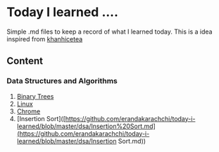 # Today I learned ....
Simple .md files to keep a record of what I learned today. This is a idea inspired from [khanhicetea](https://github.com/khanhicetea/today-i-learned/blob/master/README.md)

## Content

### Data Structures and Algorithms

1. [Binary Trees](https://github.com/erandakarachchi/today-i-learned/blob/master/dsa/Binary%20Trees.md)
2. [Linux](https://github.com/erandakarachchi/today-i-learned/blob/master/Linux.md#linux)
3. [Chrome](https://github.com/erandakarachchi/today-i-learned/tree/master/chrome)
4. [Insertion Sort]([https://github.com/erandakarachchi/today-i-learned/blob/master/dsa/Insertion%20Sort.md](https://github.com/erandakarachchi/today-i-learned/blob/master/dsa/Insertion Sort.md))

